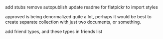 add stubs
remove autopublish
update readme for flatpickr to import styles

approved is being denormalized quite a lot, perhaps it would be best to create 
separate collection with just two documents, or something.


add friend types, and these types in friends list